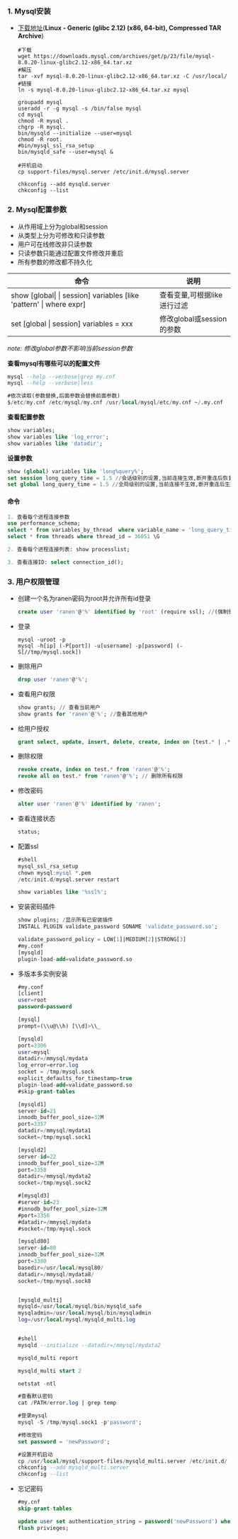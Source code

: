 ### 1. Mysql安装

* [下载地址](https://downloads.mysql.com/archives/community/)(**Linux - Generic (glibc 2.12) (x86, 64-bit), Compressed TAR Archive**)

  ```shell
  #下载
  wget https://downloads.mysql.com/archives/get/p/23/file/mysql-8.0.20-linux-glibc2.12-x86_64.tar.xz
  #解压
  tar -xvf mysql-8.0.20-linux-glibc2.12-x86_64.tar.xz -C /usr/local/
  #链接
  ln -s mysql-8.0.20-linux-glibc2.12-x86_64.tar.xz mysql
  
  groupadd mysql
  useradd -r -g mysql -s /bin/false mysql
  cd mysql
  chmod -R mysql .
  chgrp -R mysql.
  bin/mysqld --initialize --user=mysql
  chmod -R root.
  #bin/mysql_ssl_rsa_setup
  bin/mysqld_safe --user=mysql &
  
  #开机启动
  cp support-files/mysql.server /etc/init.d/mysql.server 
  
  chkconfig --add mysqld.server
  chkconfig --list
  ```

  

### 2. Mysql配置参数

* 从作用域上分为global和session
* 从类型上分为可修改和只读参数
* 用户可在线修改非只读参数
* 只读参数只能通过配置文件修改并重启
* 所有参数的修改都不持久化

| 命令                                                         | 说明                         |
| ------------------------------------------------------------ | ---------------------------- |
| show [global\| \| session] variables [like 'pattern' \| where expr] | 查看变量,可根据like进行过滤 |
| set [global \| session] variables = xxx                      | 修改global或session的参数    |

*note: 修改global参数不影响当前session参数*

**查看mysql有哪些可以的配置文件**

```sql
mysql --help --verbose|grep my.cnf
mysql --help --verbose|less

#依次读取(参数替换,后面参数会替换前面参数)
$/etc/my.cnf /etc/mysql/my.cnf /usr/local/mysql/etc/my.cnf ~/.my.cnf 
```

**查看配置参数**

```sql
show variables;
show variables like 'log_error';
show variables like 'datadir';
```

**设置参数**

```sql
show (global) variables like 'long%query%';
set session long_query_time = 1.5 //会话级别的设置,当前连接生效,断开重连后恢复默认
set global long_query_time = 1.5 //全局级别的设置,当前连接不生效,断开重连后生效
```

#### 命令

```sql
1. 查看每个进程连接参数
use performance_schema;
select * from variables_by_thread  where variable_name = 'long_query_time';
select * from threads where thread_id = 36051 \G
```

```sql
2. 查看每个进程连接列表: show processlist;
```

```sql
3. 查看连接ID: select connection_id();
```

### 3. 用户权限管理

* 创建一个名为ranen密码为root并允许所有id登录

  ```sql
  create user 'ranen'@'%' identified by 'root' (require ssl); //(强制使用ssl)
  ```

* 登录

  ```shel
  mysql -uroot -p
  mysql -h[ip] (-P[port]) -u[username] -p[password] (-S[//tmp/mysql.sock])
  ```

* 删除用户

  ```sql
  drop user 'ranen'@'%';
  ```

* 查看用户权限

  ```sql
  show grants; // 查看当前用户
  show grants for 'ranen'@'%'; //查看其他用户
  ```

* 给用户授权

  ```sql
  grant select, update, insert, delete, create, index on [test.* | .*.] to 'ranen'@'%' (with grant option); // 给ranen用户授予test库的增删改查权限(允许将自己的权限授予其他人)
  ```

* 删除权限

  ```sql
  revoke create, index on test.* from 'ranen'@'%';
  revoke all on test.* from 'ranen'@'%'; // 删除所有权限
  ```

* 修改密码

  ```sql
  alter user 'ranen'@'%' identified by 'ranen';
  ```


* 查看连接状态

  ```sql
  status;
  ```

* 配置ssl

  ```sql
  #shell
  mysql_ssl_rsa_setup
  chown mysql:mysql *.pem
  /etc/init.d/mysql.server restart
  
  show variables like '%ssl%';
  ```
  

* 安装密码插件

  ```sql
  show plugins; /显示所有已安装插件
  INSTALL PLUGIN validate_password SONAME 'validate_password.so';
  
  validate_password_policy = LOW[1]|MEDIUM[2]|STRONG[3]
  #my.conf
  [mysqld]
  plugin-load-add=validate_password.so

* 多版本多实例安装

  ```sql
  #my.conf
  [client]
  user=root
  password=password
  
  [mysql]
  prompt=(\\u@\\h) [\\d]>\\_
  
  [mysqld]
  port=3306
  user=mysql
  datadir=/mmysql/mydata
  log_error=error.log
  socket = /tmp/mysql.sock
  explicit_defaults_for_timestamp=true
  plugin-load-add=validate_password.so
  #skip-grant-tables
  
  [mysqld1]
  server-id=21
  innodb_buffer_pool_size=32M
  port=3357
  datadir=/mmysql/mydata1
  socket=/tmp/mysql.sock1
  
  [mysqld2]
  server-id=22
  innodb_buffer_pool_size=32M
  port=3358
  datadir=/mmysql/mydata2
  socket=/tmp/mysql.sock2
  
  #[mysqld3]
  #server-id=23
  #innodb_buffer_pool_size=32M
  #port=3356
  #datadir=/mmysql/mydata
  #socket=/tmp/mysql.sock
  
  [mysqld80]
  server-id=80
  innodb_buffer_pool_size=32M
  port=3380
  basedir=/usr/local/mysql80/
  datadir=/mmysql/mydata8/
  socket=/tmp/mysql.sock8
  
  
  [mysqld_multi]
  mysqld=/usr/local/mysql/bin/mysqld_safe
  mysqladmin=/usr/local/mysql/bin/mysqladmin
  log=/usr/local/mysql/mysqld_multi.log
  
  
  #shell
  mysqld --initialize --datadir=/mmysql/mydata2
  
  mysqld_multi report
  
  mysqld_multi start 2
  
  netstat -ntl
  
  #查看默认密码
  cat /PATH/error.log | grep temp
  
  #登录mysql
  mysql -S /tmp/mysql.sock1 -p'password';
  
  #修改密码
  set password = 'newPassword';
  
  #设置开机启动
  cp /usr/local/mysql/support-files/mysqld_multi.server /etc/init.d/
  chkconfig --add mysqld_multi.server
  chkconfig --list
  ```

* 忘记密码

  ```sql
  #my.cnf
  skip-grant-tables
  
  update user set authentication_string = password('newPassword') where user='root' and host='localhost';
  flush privieges;
  ```

  
